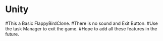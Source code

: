 # Unity
#This a Basic FlappyBirdClone.
#There is no sound and Exit Button.
#Use the task Manager to exit the game.
#Hope to add all these features in the future.

